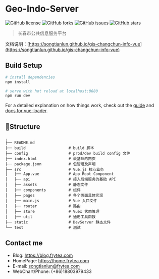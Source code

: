 # Geo-Indo-Server

[![GitHub license](https://img.shields.io/github/license/songtianlun/gis-changchun-info-vue)](https://github.com/songtianlun/gis-changchun-info-vue/blob/master/LICENSE)
[![GitHub forks](https://img.shields.io/github/forks/songtianlun/gis-changchun-info-vue)](https://github.com/songtianlun/gis-changchun-info-vue/network)
[![GitHub issues](https://img.shields.io/github/issues/songtianlun/gis-changchun-info-vue)](https://github.com/songtianlun/gis-changchun-info-vue/issues)
[![GitHub stars](https://img.shields.io/github/stars/songtianlun/gis-changchun-info-vue?style=social)](https://github.com/songtianlun/gis-changchun-info-vue/stargazers)


> 长春市公共信息服务平台

文档说明：[https://songtianlun.github.io/gis-changchun-info-vue](https://songtianlun.github.io/gis-changchun-info-vue)

## Build Setup

``` bash
# install dependencies
npm install

# serve with hot reload at localhost:8080
npm run dev

```
For a detailed explanation on how things work, check out the [guide](http://vuejs-templates.github.io/webpack/) and [docs for vue-loader](http://vuejs.github.io/vue-loader).

## Structure

```
.
├── README.md
├── build                   # build 脚本
├── config                  # prod/dev build config 文件
├── index.html              # 最基础的网页
├── package.json            # 包管理及声明
├── src                     # Vue.js 核心业务
│   ├── App.vue             # App Root Component
│   ├── api                 # 接入后端服务的基础 API
│   ├── assets              # 静态文件
│   ├── components          # 组件
│   ├── pages               # 各个页面具体实现
│   ├── main.js             # Vue 入口文件
│   ├── router              # 路由
│   ├── store               # Vuex 状态管理
│   ├── util                # 通用工具函数
├── static                  # DevServer 静态文件
└── test                    # 测试
```

## Contact me

 - Blog: <https://blog.frytea.com>
 - HomePage: <https://home.frytea.com>
 - E-mail: <songtianlun@frytea.com>
 - WebChart/Phone: (+86)18803979433
